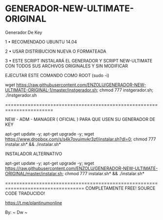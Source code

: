 # GENERADOR-NEW-ULTIMATE-ORIGINAL

Generador De Key

1 • RECOMENDADO UBUNTU 14.04

2 • USAR DISTRIBUCION NUEVA O FORMATEADA

3 • ESTE SCRIPT INSTALARÁ EL GENERADOR Y SCRIPT NEW-ULTIMATE CON TODOS SUS ARCHIVOS ORIGINALES Y SIN MODIFICAR

EJECUTAR ESTE COMANDO COMO ROOT (sudo -i)

wget https://raw.githubusercontent.com/ENZOLU/GENERADOR-NEW-ULTIMATE-ORIGINAL-1/master/instgerador.sh; chmod 777 instgerador.sh; ./instgerador.sh

=======================================================================

NEW - ADM - MANAGER ( OFICIAL ) PARA QUE USEN SU GENERADOR DE KEY

apt-get update -y; apt-get upgrade -y; wget https://www.dropbox.com/s/s4k7ovuimvkr3zf/instalar.sh?dl=0; chmod 777 instalar.sh* && ./instalar.sh*

INSTALADOR ALTERNATIVO

apt-get update -y; apt-get upgrade -y; wget https://raw.githubusercontent.com/ENZOLU/GENERADOR-NEW-ULTIMATE-ORIGINAL/master/instalar.sh; chmod 777 instalar.sh* && ./instalar.sh*

==================================================================================
COMPLETAMENTE FREE! SOURCE CODE TRADUCIDO!

https://t.me/plantinumonline

By: ~ Dw ~
